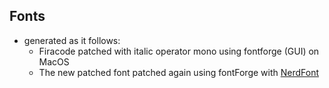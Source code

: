## Fonts

-   generated as it follows:
    -   Firacode patched with italic operator mono using fontforge
        (GUI) on MacOS
    -   The new patched font patched again using fontForge with
        [NerdFont](https://github.com/EmranMR/nerd-font-patcher.git)
